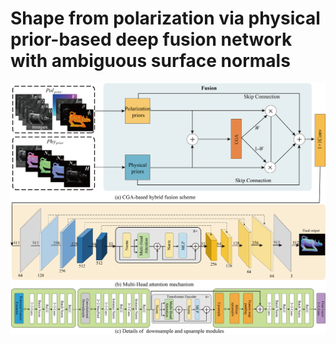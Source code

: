 # Shape from polarization via physical prior-based deep fusion network with ambiguous surface normals
![](figures/CGA-TransformerNet.png)
